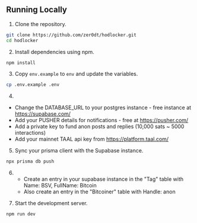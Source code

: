 ## Running Locally

1. Clone the repository.

```bash
git clone https://github.com/zer0dt/hodlocker.git
cd hodlocker
```

2. Install dependencies using npm.

```bash
npm install
```

3. Copy `env.example` to `env` and update the variables.

```bash
cp .env.example .env
``` 

4. 

- Change the DATABASE_URL to your postgres instance - free instance at https://supabase.com/
- Add your PUSHER details for notifications - free at https://pusher.com/
- Add a private key to fund anon posts and replies (10,000 sats  ~ 5000 interactions)
- Add your mainnet TAAL api key from https://platform.taal.com/

5.  Sync your prisma client with the Supabase instance.

   ```bash
npx prisma db push
``` 

6. - Create an entry in your supabase instance in the "Tag" table with Name: BSV, FullName: Bitcoin 
   - Also create an entry in the "Bitcoiner" table with Handle: anon
  
7. Start the development server.

```bash
npm run dev
```
